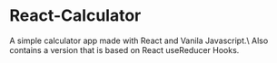 # React-Calculator
A simple calculator app made with React and Vanila Javascript.\ Also contains a version that is based on React useReducer Hooks.
